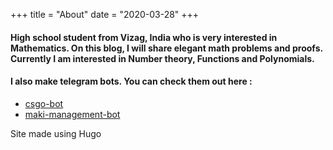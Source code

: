 +++
title = "About"
date = "2020-03-28"
+++

#### High school student from Vizag, India who is very interested in Mathematics. On this blog, I will share elegant math problems and proofs. Currently I am interested in Number theory, Functions and Polynomials.
#### I also make telegram bots. You can check them out here :
* [csgo-bot](https://github.com/Isocyanide/csgo-bot)
* [maki-management-bot](https://github.com/Isocyanide/tg_management_bot)

Site made using Hugo